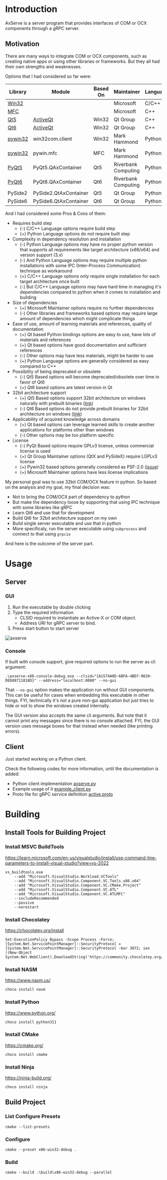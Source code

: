 # Introduction

AxServe is a server program that provides interfaces of COM or OCX components through a gRPC server.

## Motivation

There are many ways to integrate COM or OCX components, such as creating native apps or using other libraries or frameworks. But they all had their own strengths and weaknesses.

Options that I had considered so far were:

Library | Module | Based On | Maintainer | Language
-- | -- | -- | -- | --
[Win32](https://learn.microsoft.com/en-us/windows/win32/) |   |   | Microsoft | C/C++
[MFC](https://learn.microsoft.com/en-us/cpp/mfc/mfc-desktop-applications?view=msvc-170) |   |   | Microsoft | C++
[Qt5](https://doc.qt.io/qt-5/) | [ActiveQt](https://doc.qt.io/qt-5/activeqt-index.html) | Win32 | Qt Group | C++
[Qt6](https://doc.qt.io/qt-6/) | [ActiveQt](https://doc.qt.io/qt-6/activeqt-index.html) | Win32 | Qt Group | C++
[pywin32](https://github.com/mhammond/pywin32) | win32com.client | Win32 | Mark   Hammond | Python
[pywin32](https://github.com/mhammond/pywin32) | pywin.mfc | MFC | Mark   Hammond | Python
[PyQt5](https://www.riverbankcomputing.com/software/pyqt/) | PyQt5.QAxContainer | Qt5 | Riverbank Computing | Python
[PyQt6](https://www.riverbankcomputing.com/software/pyqt/) | PyQt6.QAxContainer | Qt6 | Riverbank Computing | Python
PySide2 | PySide2.QtAxContainer | Qt5 | Qt Group | Python
PySide6 | PySide6.QtAxContainer | Qt6 | Qt Group | Python

And I had considered some Pros & Cons of them:

- Requires build step
    - (-) C/C++ Language options require build step
    - (+) Python Language options do not require built step
- Complexity in dependency resolution and installation
    - (-) Python Language options may have no proper python version that supports all requirements like target architecture (x86/x64) and version support (3.x)
    - (-) And Python Language options may require multiple python installations with some IPC (Inter-Process Communication) technique as workaround
    - (+) C/C++ Language options only require single installation for each target architecture once built
    - (-) But C/C++ Language options may have hard time in managing it's dependencies compared to python when it comes to installation and building
- Size of dependencies
    - (+) Microsoft Maintainer options require no further dependencies
    - (-) Other libraries and frameworks based options may require large amount of dependencies which might complicate things
- Ease of use, amount of learning materials and references, quality of documentation
    - (+) Qt based Python bindings options are easy to use, have lots of materials and references
    - (+) Qt based options have good documentation and sufficient references
    - (-) Other options may have less materials, might be harder to use
    - (+) Python Language options are generally considered as easy compared to C++
- Possibility of being deprecated or obsolete
    - (-) Qt5 Based options will become deprecated/obsolete over time in favor of Qt6
    - (+) Qt6 based options are latest version in Qt
- 32bit architecture support
    - (+) Qt5 Based options support 32bit architecture on windows naturally with prebuilt binaries ([link](https://doc.qt.io/qt-5/windows.html))
    - (-) Qt6 Based options do not provide prebuilt binaries for 32bit architecture on windows ([link](https://doc.qt.io/qt-6/windows.html))
- Applicability of acquired knowledge across domains
    - (+) Qt based options can leverage learned skills to create another applications for platforms other than windows
    - (-) Other options may be too platform specific
- License
    - (-) PyQt Based options require GPLv3 license, unless commercial license is used
    - (+) Qt Group Maintainer options (QtX and PySideX) require LGPLv3 license
    - (+) Pywin32 based options generally considered as PSF-2.0 ([issue](https://github.com/mhammond/pywin32/issues/1646))
    - (+) Microsoft Maintainer options have less license implications

My personal goal was to use 32bit COM/OCX feature in python. So based on the analysis and my goal, my final decision was:

- Not to bring the COM/OCX part of dependency to python
- But make the dependency loose by supporting that using IPC technique with some libraries like gRPC
- Learn Qt6 and use that for development
- Build Qt6 for 32bit architecture support on my own
- Build single server executable and use that in python
- More specificaly, run the server executable using `subprocess` and connect to that using `grpcio`

And here is the outcome of the server part.

# Usage

## Server

### GUI

1. Run the executable by double clicking
2. Type the required information
    - CLSID required to instantiate an Active-X or COM object.
    - Address URI for gRPC server to bind.
3. Press start button to start server

![axserve](./axserve.png)

### Console

If built with console support, give required options to run the server as cli argument:

```
.\axserve-x86-console-debug.exe --clsid="{A1574A0D-6BFA-4BD7-9020-DED88711818D}" --address="localhost:8080" --no-gui
```

That `--no-gui` option makes the application run without GUI components. This can be useful for cases when embedding this executable in other things. FYI, technically it's not a pure non-gui application but just tries to hide or not to show the windows created internally.

The GUI version also accepts the same cli arguments. But note that it cannot print any messages since there is no console attached. FYI, the GUI version uses message boxes for that instead when needed (like printing errors).

## Client

Just started working on a Python client.

Check the following codes for more information, until the documentation is added:

- Python client implementation [axserve.py](./src/python/axserve/axserve.py)
- Example usage of it [example_client.py](./src/python/example_client.py) 
- Proto file for gRPC service definition [active.proto](./src/cpp/axserve/internal/server/proto/active.proto)

# Building

## Install Tools for Building Project

### Install MSVC BuildTools

https://learn.microsoft.com/en-us/visualstudio/install/use-command-line-parameters-to-install-visual-studio?view=vs-2022

```
vs_buildtools.exe 
    --add "Microsoft.VisualStudio.Workload.VCTools"
    --add "Microsoft.VisualStudio.Component.VC.Tools.x86.x64"
    --add "Microsoft.VisualStudio.Component.VC.CMake.Project"
    --add "Microsoft.VisualStudio.Component.VC.ATL"
    --add "Microsoft.VisualStudio.Component.VC.ATLMFC"
    --includeRecommended
    --passive
    --norestart
```

### Install Chocolatey

https://chocolatey.org/install

```
Set-ExecutionPolicy Bypass -Scope Process -Force; [System.Net.ServicePointManager]::SecurityProtocol = [System.Net.ServicePointManager]::SecurityProtocol -bor 3072; iex ((New-Object System.Net.WebClient).DownloadString('https://community.chocolatey.org/install.ps1'))
```

### Install NASM

https://www.nasm.us/

```
choco install nasm
```

### Install Python

https://www.python.org/

```
choco install python311
```

### Install CMake

https://cmake.org/

```
choco install cmake
```

### Install Ninja

https://ninja-build.org/

```
choco install ninja
```

## Build Project

### List Configure Presets

```
cmake --list-presets
```

### Configure

```
cmake --preset x86-win32-debug .
```

### Build

```
cmake --build .\build\x86-win32-debug --parallel
```

